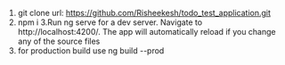 1. git clone url: https://github.com/Risheekesh/todo_test_application.git 
2. npm i
3.Run ng serve for a dev server. Navigate to http://localhost:4200/. The app will automatically reload if you change any of the source files
4. for production build use ng build --prod
